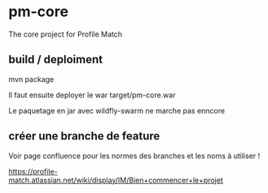 # pm-core
The core project for Profile Match

## build / deploiment

mvn package

Il faut ensuite deployer le war target/pm-core.war

Le paquetage en jar avec wildfly-swarm ne marche pas enncore

## créer une branche de feature
Voir page confluence pour les normes des branches et les noms à utiliser !

https://profile-match.atlassian.net/wiki/display/IM/Bien+commencer+le+projet

